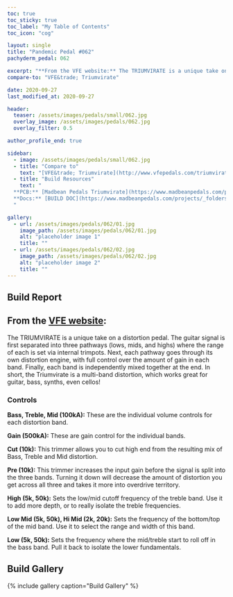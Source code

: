 ```yaml
---
toc: true
toc_sticky: true
toc_label: "My Table of Contents"
toc_icon: "cog"

layout: single
title: "Pandemic Pedal #062"
pachyderm_pedal: 062

excerpt: "**From the VFE website:** The TRIUMVIRATE is a unique take on a distortion pedal. The guitar signal is first separated into three pathways (lows, mids, and highs) where the range of each is set via internal trimpots. Next, each pathway goes through its own distortion engine, with full control over the amount of gain in each band. Finally, each band is independently mixed together at the end. In short, the Triumvirate is a multi-band distortion, which works great for guitar, bass, synths, even cellos!"
compare-to: "VFE&trade; Triumvirate"

date: 2020-09-27
last_modified_at: 2020-09-27

header:
  teaser: /assets/images/pedals/small/062.jpg
  overlay_image: /assets/images/pedals/062.jpg
  overlay_filter: 0.5

author_profile_end: true

sidebar:
  - image: /assets/images/pedals/small/062.jpg
  - title: "Compare to"
    text: "[VFE&trade; Triumvirate](http://www.vfepedals.com/triumvirate.html)"
  - title: "Build Resources"
    text: "
  **PCB:** [Madbean Pedals Triumvirate](https://www.madbeanpedals.com/projects/index.html)<br>
  **Docs:** [BUILD DOC](https://www.madbeanpedals.com/projects/_folders/VFE/docs/VFE_Triumvirate.zip)
  "

gallery:
  - url: /assets/images/pedals/062/01.jpg
    image_path: /assets/images/pedals/062/01.jpg
    alt: "placeholder image 1"
    title: ""
  - url: /assets/images/pedals/062/02.jpg
    image_path: /assets/images/pedals/062/02.jpg
    alt: "placeholder image 2"
    title: ""
---
```


## Build Report ##

## From the [VFE website](http://www.vfepedals.com/triumvirate.html):

The TRIUMVIRATE is a unique take on a distortion pedal. The guitar signal is first separated into three pathways (lows, mids, and highs) where the range of each is set via internal trimpots. Next, each pathway goes through its own distortion engine, with full control over the amount of gain in each band. Finally, each band is independently mixed together at the end. In short, the Triumvirate is a multi-band distortion, which works great for guitar, bass, synths, even cellos!

### Controls

**Bass, Treble, Mid (100kA):** These are the individual volume controls for each distortion band.

**Gain (500kA):** These are gain control for the individual bands.

**Cut (10k):** This trimmer allows you to cut high end from the resulting mix of Bass, Treble and Mid distortion.

**Pre (10k):** This trimmer increases the input gain before the signal is split into the three bands. Turning it down will decrease the amount of distortion you get across all three and takes it more into overdrive territory.

**High (5k, 50k):** Sets the low/mid cutoff frequency of the treble band. Use it to add more depth, or to really isolate the treble frequencies.

**Low Mid (5k, 50k), Hi Mid (2k, 20k):** Sets the frequency of the bottom/top of the mid band. Use it to select the range and width of this band.

**Low (5k, 50k):** Sets the frequency where the mid/treble start to roll off in the bass band. Pull it back to isolate the lower fundamentals.

## Build Gallery ##

{% include gallery caption="Build Gallery" %}
